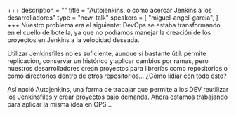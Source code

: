 +++
description = ""
title = "Autojenkins, o cómo acercar Jenkins a los desarrolladores"
type = "new-talk"
speakers = [
        "miguel-angel-garcia",
]
+++
Nuestro problema era el siguiente: DevOps se estaba transformando en el cuello de botella, ya que no podíamos manejar la creación de los proyectos en Jenkins a la velocidad deseada.

Utilizar Jenkinsfiles no es suficiente, aunque sí bastante útil: permite replicación, conservar un histórico y aplicar cambios por ramas, pero nuestros desarrolladores crean proyectos para librerías como repositorios o como directorios dentro de otros repositorios... ¿Cómo lidiar con todo esto?

Así nació Autojenkins, una forma de trabajar que permite a los DEV reutilizar los Jenkinsfiles y crear proyectos bajo demanda. Ahora estamos trabajando para aplicar la misma idea en OPS...